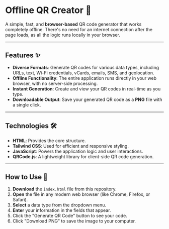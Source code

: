 # Offline QR Creator 💾

A simple, fast, and **browser-based** QR code generator that works completely offline. There's no need for an internet connection after the page loads, as all the logic runs locally in your browser.

---

## Features ✨

* **Diverse Formats**: Generate QR codes for various data types, including URLs, text, Wi-Fi credentials, vCards, emails, SMS, and geolocation.
* **Offline Functionality**: The entire application runs directly in your web browser, with no server-side processing.
* **Instant Generation**: Create and view your QR codes in real-time as you type.
* **Downloadable Output**: Save your generated QR code as a **PNG** file with a single click.

---

## Technologies 🛠️

* **HTML**: Provides the core structure.
* **Tailwind CSS**: Used for efficient and responsive styling.
* **JavaScript**: Powers the application logic and user interactions.
* **QRCode.js**: A lightweight library for client-side QR code generation.

---

## How to Use 🚀

1.  **Download** the `index.html` file from this repository.
2.  **Open** the file in any modern web browser (like Chrome, Firefox, or Safari).
3.  **Select** a data type from the dropdown menu.
4.  **Enter** your information in the fields that appear.
5.  Click the "Generate QR Code" button to see your code.
6.  Click "Download PNG" to save the image to your computer.
